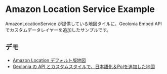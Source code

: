 # Amazon Location Service Example

AmazonLocationService が提供している地図タイルに、Geolonia Embed API でカスタムデータレイヤーを追加したサンプルです。

## デモ

* [Amazon Location デフォルト版地図](example-1.html)
* [Geolonia の API とカスタムスタイルで、日本語化＆PoIを追加した地図](example-x.html)
